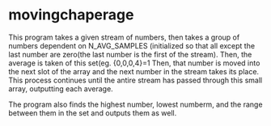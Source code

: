 movingchaperage
===============

This program takes a given stream of numbers, then takes a group of numbers dependent on N_AVG_SAMPLES (initialized so that all except the last 
number are zero(the last number is the first of the stream).  Then, the average is taken of this set(eg. {0,0,0,4}=1
Then, that number is moved into the next slot of the array and the next number in the stream takes its place.  This 
process continues until the antire stream has passed through this small array, outputting each average.

The program also finds the highest number, lowest numberm, and the range between them in the set and outputs them
as well. 
